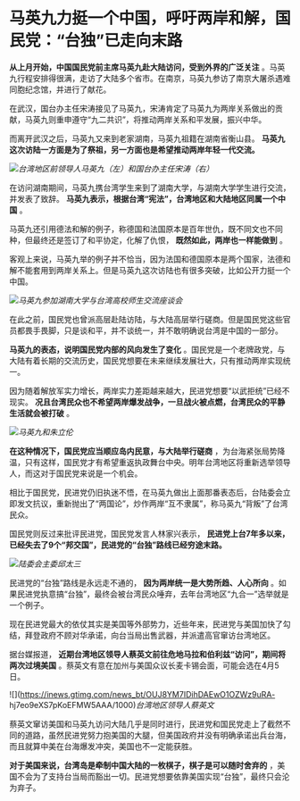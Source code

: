 # 马英九力挺一个中国，呼吁两岸和解，国民党：“台独”已走向末路

**​从上月开始，中国国民党前主席马英九赴大陆访问，受到外界的广泛关注**
。马英九行程安排得很满，走访了大陆多个省市。在南京，马英九参访了南京大屠杀遇难同胞纪念馆，并进行了献花。

在武汉，国台办主任宋涛接见了马英九，宋涛肯定了马英九为两岸关系做出的贡献，马英九则重申遵守“九二共识”，将推动两岸关系和平发展，振兴中华。

而离开武汉之后，马英九又来到老家湖南，马英九祖籍在湖南省衡山县。 **马英九这次访陆一方面是为了祭祖，另一方面也是希望推动两岸年轻一代交流。**

![](https://inews.gtimg.com/news_bt/OF_rEDqmGBzBalDiAHlZqg5zriYyP5xh9o_DDoaEslDWQAA/1000)_台湾地区前领导人马英九（左）和国台办主任宋涛（右）_

在访问湖南期间，马英九携台湾学生来到了湖南大学，与湖南大学学生进行交流，并发表了致辞。 **马英九表示，根据台湾“宪法”，台湾地区和大陆地区同属一个中国**
。

马英九还引用德法和解的例子，称德国和法国原本是百年世仇，既不同文也不同种，但最终还是签订了和平协定，化解了仇恨， **既然如此，两岸也一样能做到** 。

客观上来说，马英九举的例子并不恰当，因为法国和德国原本是两个国家，法德和解不能套用到两岸关系上。但是马英九这次访陆也有很多突破，比如公开力挺一个中国。

![](https://inews.gtimg.com/news_bt/OoShq1pojlEv6plP5B6xLke93hIlPn48jiUuxz5UQVEdYAA/1000)_马英九参加湖南大学与台湾高校师生交流座谈会_

在此之前，国民党也曾派高层赴陆访陆，与大陆高层举行磋商。但是国民党这些官员都畏手畏脚，只是谈和平，并不谈统一，并不敢明确说台湾是中国的一部分。

**马英九的表态，说明国民党内部的风向发生了变化** 。国民党是一个老牌政党，与大陆有着长期的交流历史，国民党想要在未来继续发展壮大，只有推动两岸实现统一。

因为随着解放军实力增长，两岸实力差距越来越大，民进党想要“以武拒统”已经不现实。
**况且台湾民众也不希望两岸爆发战争，一旦战火被点燃，台湾民众的平静生活就会被打破** 。

![](https://inews.gtimg.com/news_bt/O7Atz8Cnf2mpfjUlHNZLqpTUXTyRKumDBvFr2K_GFpsQsAA/1000)_马英九和朱立伦_

**在这种情况下，国民党应当顺应岛内民意，与大陆举行磋商**
，为台海紧张局势降温，只有这样，国民党才有希望重返执政舞台中央。明年台湾地区将重新选举领导人，而这对于国民党来说是一个机会。

相比于国民党，民进党仍旧执迷不悟，在马英九做出上面那番表态后，台陆委会立即发文抗议，重新抛出了“两国论”，炒作两岸“互不隶属”，称马英九“背叛”了台湾民众。

国民党则反过来批评民进党，国民党发言人林家兴表示， **民进党上台7年多以来，已经失去了9个“邦交国”，民进党的“台独”路线已经穷途末路。**

![](https://inews.gtimg.com/news_bt/Of9CaMVtSgO_KVGSBTiDp0s4WMO3XG1BT6_trAWjpuq1UAA/1000)_陆委会主委邱太三_

民进党的“台独”路线是永远走不通的， **因为两岸统一是大势所趋、人心所向**
。如果民进党执意搞“台独”，最终会被台湾民众唾弃，去年台湾地区“九合一”选举就是一个例子。

现在民进党最大的依仗其实是美国等外部势力，近些年来，民进党与美国加快了勾结，拜登政府不顾对华承诺，向台当局出售武器，并派遣高官窜访台湾地区。

据台媒报道， **近期台湾地区领导人蔡英文前往危地马拉和伯利兹“访问”，期间将两次过境美国**
。蔡英文有意在加州与美国众议长麦卡锡会面，可能会选在4月5日。

![](https://inews.gtimg.com/news_bt/OUJ8YM7IDihDAEwO1OZWz9uRA-
hj7eo9eXS7pKoEFMW5AAA/1000)_台湾地区领导人蔡英文_

蔡英文窜访美国和马英九访问大陆几乎是同时进行，民进党和国民党走上了截然不同的道路，虽然民进党努力抱美国的大腿，但美国政府并没有明确承诺出兵台海，而且就算中美在台海爆发冲突，美国也不一定能获胜。

**对于美国来说，台湾岛是牵制中国大陆的一枚棋子，棋子是可以随时舍弃的**
，美国不会为了支持台当局而豁出一切。民进党想要依靠美国实现“台独”，最终只会沦为弃子。

